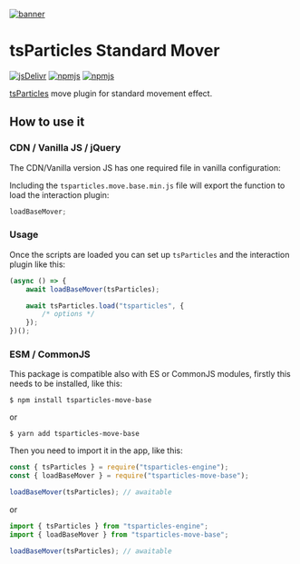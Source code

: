 [![banner](https://particles.js.org/images/banner2.png)](https://particles.js.org)

# tsParticles Standard Mover

[![jsDelivr](https://data.jsdelivr.com/v1/package/npm/tsparticles-move-base/badge)](https://www.jsdelivr.com/package/npm/tsparticles-move-base)
[![npmjs](https://badge.fury.io/js/tsparticles-move-base.svg)](https://www.npmjs.com/package/tsparticles-move-base)
[![npmjs](https://img.shields.io/npm/dt/tsparticles-move-base)](https://www.npmjs.com/package/tsparticles-move-base)

[tsParticles](https://github.com/matteobruni/tsparticles) move plugin for standard movement effect.

## How to use it

### CDN / Vanilla JS / jQuery

The CDN/Vanilla version JS has one required file in vanilla configuration:

Including the `tsparticles.move.base.min.js` file will export the function to load the interaction plugin:

```javascript
loadBaseMover;
```

### Usage

Once the scripts are loaded you can set up `tsParticles` and the interaction plugin like this:

```javascript
(async () => {
    await loadBaseMover(tsParticles);

    await tsParticles.load("tsparticles", {
        /* options */
    });
})();
```

### ESM / CommonJS

This package is compatible also with ES or CommonJS modules, firstly this needs to be installed, like this:

```shell
$ npm install tsparticles-move-base
```

or

```shell
$ yarn add tsparticles-move-base
```

Then you need to import it in the app, like this:

```javascript
const { tsParticles } = require("tsparticles-engine");
const { loadBaseMover } = require("tsparticles-move-base");

loadBaseMover(tsParticles); // awaitable
```

or

```javascript
import { tsParticles } from "tsparticles-engine";
import { loadBaseMover } from "tsparticles-move-base";

loadBaseMover(tsParticles); // awaitable
```
